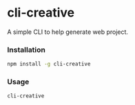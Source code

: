 # cli-creative

A simple CLI to help generate web project.

### Installation

```sh
npm install -g cli-creative
```

### Usage

```sh
cli-creative
```